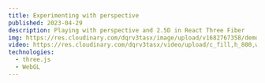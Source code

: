 ```yaml
---
title: Experimenting with perspective
published: 2023-04-29
description: Playing with perspective and 2.5D in React Three Fiber
img: https://res.cloudinary.com/dqrv3tasx/image/upload/v1682767358/demo_i2vstq.png
video: https://res.cloudinary.com/dqrv3tasx/video/upload/c_fill,h_800,w_800/v1682767346/Screen_Recording_2023-03-18_at_14.53.34_txoec0.mp4
technologies:
  - three.js
  - WebGL
---
```

